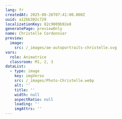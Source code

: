 ```yaml
---
lang: fr
createdAt: 2025-08-26T07:41:00.000Z
uuid: a12bb302c729
localizationKey: 82c9009b92e8
generatePage: previewOnly
name: Christelle Cordonnier
preview:
  image:
    src: /_images/ae-autoportraits-christelle.svg
vars:
  role: Animatrice
  classroom: M1, 2, 3
dataList:
  - type: image
    key: imgVerso
    src: /_images/Photo-Christelle.webp
    alt: ''
    title: ''
    width: null
    aspectRatio: null
    loading: ''
    imgAttrs: ''
---
```


